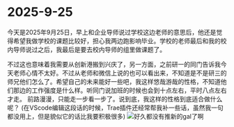 # 2025-9-25
今天是2025年9月25日，早上和企业导师说过学校这边老师的意思后，他还是觉得希望我做学校的课题比较好，担心我两边跑影响毕业。学校的老师最后和我的校内导师说过之后，我最后是要去校内导师的组里做课题了。

不过这也意味着我需要从创新港搬到兴庆了，另一方面，之前研一的同门告诉我今天老师心情不太好。不过从老师和微信上说的也可以看出来，不知道是不是研三的师兄他们怎么了。希望自己的未来能好一些吧，我这样悠哉游哉的性格，不知道他们那边的工作强度是什么样。听同门说加班的时候也会到十点左右，平时八点左右才走。
前路漫漫，只能走一步看一步了。说到底，我这样的性格到底适合做什么呢？
(在VScode编辑这段话的时候，Trae插件还经常帮我补一些话，虽然我一句都没用上，但是貌似它的话比我要积极很多)
![好久都没有推新的gal了啊](https://pic3.zhimg.com/v2-bdf7819a001acfb2c56cd1aa78d96536_1440w.jpg)